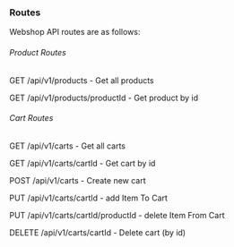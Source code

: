 ### Routes

Webshop API routes are as follows:

###### Product Routes

GET /api/v1/products - Get all products

GET /api/v1/products/productId - Get product by id

###### Cart Routes

GET /api/v1/carts - Get all carts

GET /api/v1/carts/cartId - Get cart by id

POST /api/v1/carts - Create new cart

PUT /api/v1/carts/cartId - add Item To Cart

PUT /api/v1/carts/cartId/productId - delete Item From Cart

DELETE /api/v1/carts/cartId - Delete cart (by id)
